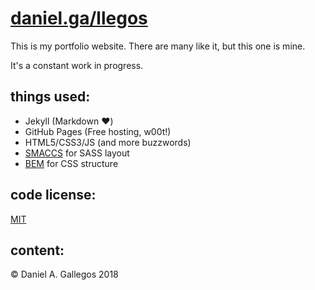 # [daniel.ga/llegos](https://daniel.ga/llegos)

This is my portfolio website. There are many like it, but this one is mine.

It's a constant work in progress.

## things used:
* Jekyll (Markdown :heart:)
* GitHub Pages (Free hosting, w00t!)
* HTML5/CSS3/JS (and more buzzwords)
* [SMACCS](https://smacss.com/) for SASS layout
* [BEM](http://getbem.com/) for CSS structure

## code license:
[MIT](/LICENSE.md)

## content:
:copyright: Daniel A. Gallegos 2018
